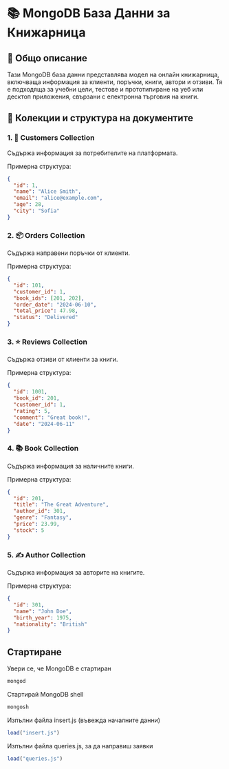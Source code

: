 # 📚 MongoDB База Данни за Книжарница

## 📝 Общо описание

Тази MongoDB база данни представлява модел на онлайн книжарница, включваща информация за клиенти, поръчки, книги, автори и отзиви. Тя е подходяща за учебни цели, тестове и прототипиране на уеб или десктоп приложения, свързани с електронна търговия на книги.

## 📂 Колекции и структура на документите

### 1. 🧑 Customers Collection

Съдържа информация за потребителите на платформата.

Примерна структура:
```json
{
  "id": 1,
  "name": "Alice Smith",
  "email": "alice@example.com",
  "age": 28,
  "city": "Sofia"
}
```

### 2. 📦 Orders Collection
Съдържа направени поръчки от клиенти.

Примерна структура:

```json
{
  "id": 101,
  "customer_id": 1,
  "book_ids": [201, 202],
  "order_date": "2024-06-10",
  "total_price": 47.98,
  "status": "Delivered"
}
```

### 3. ⭐ Reviews Collection
Съдържа отзиви от клиенти за книги.

Примерна структура:

```json
{
  "id": 1001,
  "book_id": 201,
  "customer_id": 1,
  "rating": 5,
  "comment": "Great book!",
  "date": "2024-06-11"
}
```

### 4. 📚 Book Collection
Съдържа информация за наличните книги.

Примерна структура:

```json
{
  "id": 201,
  "title": "The Great Adventure",
  "author_id": 301,
  "genre": "Fantasy",
  "price": 23.99,
  "stock": 5
}
```

### 5. ✍️ Author Collection
Съдържа информация за авторите на книгите.

Примерна структура:

```json
{
  "id": 301,
  "name": "John Doe",
  "birth_year": 1975,
  "nationality": "British"
}
```

## Стартиране
Увери се, че MongoDB е стартиран
```bash
mongod
```

Стартирай MongoDB shell
```bash
mongosh
```

Изпълни файла insert.js (въвежда началните данни)
```javascript
load("insert.js")
```

Изпълни файла queries.js, за да направиш заявки
```javascript
load("queries.js")
```